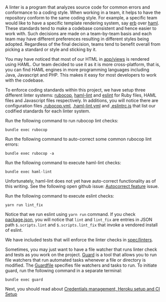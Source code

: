 A linter is a program that analyzes source code for common errors and conformance to a coding style.
When working in a team, it helps to have the repository conform to the same coding style.
For example, a specific team would like to have a specific template rendering system, say [erb](https://apidock.com/ruby/ERB) over [haml](http://haml.info/tutorial.html).
These standards tend to make a codebase consistent and hence easier to work with. 
Such decisions are made on a team-by-team basis and each team may have different preferences resulting in different styles being adopted.
Regardless of the final decision, teams tend to benefit overall from picking a standard or style and sticking by it.


You may have noticed that most of our HTML in [app/views](../app/views) is rendered using HAML. Our team decided to use it as it is more cross-platform,
that is, you can find HAML engines in more programming languages including Java, Javascript and PHP. This makes it easy for most developers to work with the codebase.


To enforce coding standards within this project, we have setup three different linter systems: [rubocop](https://github.com/rubocop-hq/rubocop), [haml-lint](https://github.com/sds/haml-lint) and [eslint](https://eslint.org/)
for Ruby files, HAML files and Javascript files respectively. In additions, you will notice there are configuration files [.rubocop.yml](../.rubocop.yml), [.haml-lint.yml](../.haml-lint.yml) and [.eslintrc.js](../.eslintrc.js) 
that list our codified standards for each linter system.


Run the following command to run rubocop lint checks:
```shell script
bundle exec rubocop
```

Run the following command to auto-correct some common rubocop lint errors:
```shell script
bundle exec rubocop -a
```

Run the following command to execute haml-lint checks:
```shell script
bundle exec haml-lint
```
Unfortunately, haml-lint does not yet have auto-correct functionality as of this writing.
See the following open github issue: [Autocorrect feature](https://github.com/sds/haml-lint/issues/217) issue.

Run the following command to execute eslint checks:
```shell script
yarn run lint_fix
```

Notice that we run eslint using `yarn run` command. If you check [package.json](../package.json), 
you will notice that `lint` and `lint_fix` are entries in JSON path `$.scripts.lint` and `$.scripts.lint_fix` that invoke a vendored install of eslint.

We have included tests that will enforce the linter checks in [spec/linters](../spec/linters).


Sometimes, you may just want to have a file watcher that runs linter check and tests as you work on the project.
[Guard](https://github.com/guard/guard) is a tool that allows you to run file watchers that run automated tasks whenever a file or directory is modified.
The [Guardfile](../Guardfile) specifies file watchers and tasks to run. To initiate guard, run the following command in a separate terminal:
```shell script
bundle exec guard
```

Next, you should read about [Credentials management, Heroku setup and CI Setup](credentials-heroku-and-ci.md)
